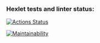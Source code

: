 ### Hexlet tests and linter status:
[![Actions Status](https://github.com/Doniyor58/frontend-project-lvl1/workflows/hexlet-check/badge.svg)](https://github.com/Doniyor58/frontend-project-lvl1/actions)


[![Maintainability](https://api.codeclimate.com/v1/badges/a99a88d28ad37a79dbf6/maintainability)](https://codeclimate.com/github/codeclimate/codeclimate/maintainability)